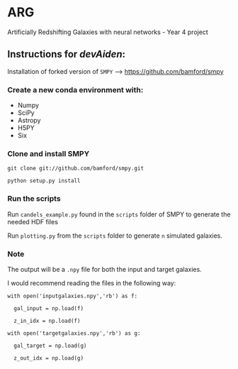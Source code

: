 # ARG
Artificially Redshifting Galaxies with neural networks - Year 4 project

## Instructions for *devAiden*:

Installation of forked version of `SMPY` --> https://github.com/bamford/smpy


### Create a new conda environment with:
- Numpy
- SciPy
- Astropy
- H5PY
- Six


### Clone and install SMPY

`git clone git://github.com/bamford/smpy.git`

`python setup.py install`

### Run the scripts

Run `candels_example.py` found in the `scripts` folder of SMPY to generate the needed HDF files

Run `plotting.py` from the `scripts` folder to generate `n` simulated galaxies.

### Note

The output will be a `.npy` file for both the input and target galaxies.

I would recommend reading the files in the following way:

```
with open('inputgalaxies.npy','rb') as f:

  gal_input = np.load(f)
  
  z_in_idx = np.load(f)
```

```
with open('targetgalaxies.npy','rb') as g:

  gal_target = np.load(g)
  
  z_out_idx = np.load(g)
```  
